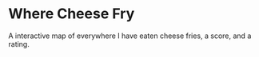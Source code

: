 # Where Cheese Fry
A interactive map of everywhere I have eaten cheese fries, a score, and a rating.
